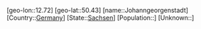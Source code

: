 ﻿---
location: [50.43,12.72]
type: City
tags:
- geo/City


SpocWebEntityId: 31207
isDeleted: false
confidential: public

---
[geo-lon::12.72]
[geo-lat::50.43]
[name::Johanngeorgenstadt]
[Country::[Germany](geo/Continent/Europe/Germany.md)]
[State::[Sachsen](geo/Continent/Europe/Germany/Sachsen.md)]
[Population::]
[Unknown::]


